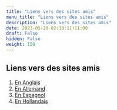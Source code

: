 ```yaml
---
title: "Liens vers des sites amis"
menu_title: "Liens vers des sites amis"
description: "Liens vers des sites amis"
date: 2023-05-28 02:18:11+11:00
draft: False
hidden: False
weight: 150
---
```

## Liens vers des sites amis

1. [En Anglais](/14-fr-links-friendly-websites/14-1-fr-english-links/)
2. [En Allemand](/14-fr-links-friendly-websites/14-2-fr-german-links/)
3. [En Espagnol](/14-fr-links-friendly-websites/14-3-fr-spanish-links/)
2. [En Hollandais](/14-fr-links-friendly-websites/14-4-fr-dutch-links/)

